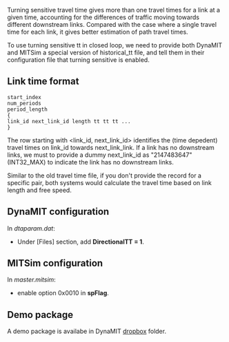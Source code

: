 Turning sensitive travel time gives more than one travel times for a
link at a given time, accounting for the differences of traffic moving
towards different downstream links. Compared with the case where a
single travel time for each link, it gives better estimation of path
travel times.

To use turning sensitive tt in closed loop, we need to provide both
DynaMIT and MITSim a special version of historical_tt file, and tell
them in their configuration file that turning sensitive is enabled.

## Link time format

    start_index
    num_periods
    period_length
    {
    link_id next_link_id length tt tt tt ...
    }

The row starting with \<link_id, next_link_id\> identifies the (time
depedent) travel times on link_id towards next_link_link. If a link
has no downstream links, we must to provide a dummy next_link_id as
"2147483647" (INT32_MAX) to indicate the link has no downstream links.

Similar to the old travel time file, if you don't provide the record for
a specific pair, both systems would calculate the travel time based on
link length and free speed.

## DynaMIT configuration

In *dtaparam.dat*:

  - Under \[Files\] section, add **DirectionalTT = 1**.

## MITSim configuration

In *master.mitsim*:

  - enable option 0x0010 in **spFlag**.

## Demo package

A demo package is availabe in DynaMIT
[dropbox](https://www.dropbox.com/sh/3pe3ovxhu1c2tyh/AABO0D6XYQjEisyghrWYumb0a?dl=0)
folder.